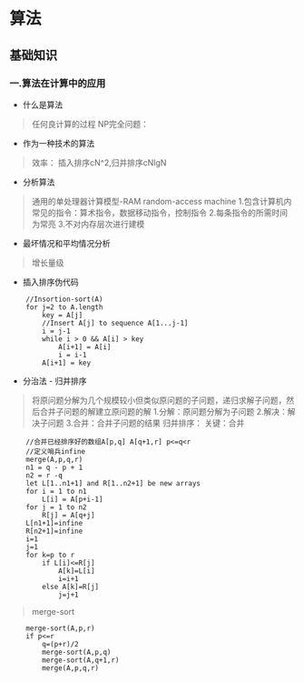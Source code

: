 # 算法

## 基础知识

### 一.算法在计算中的应用

* 什么是算法

> 任何良计算的过程
> NP完全问题：

* 作为一种技术的算法

> 效率：
> 插入排序cN^2,归并排序cNlgN

* 分析算法

> 通用的单处理器计算模型-RAM random-access machine
> 1.包含计算机内常见的指令：算术指令，数据移动指令，控制指令
> 2.每条指令的所需时间为常亮
> 3.不对内存层次进行建模

* 最坏情况和平均情况分析

> 增长量级

* 插入排序伪代码

```伪代码
    //Insortion-sort(A)
    for j=2 to A.length
        key = A[j]
        //Insert A[j] to sequence A[1...j-1]
        i = j-1
        while i > 0 && A[i] > key
            A[i+1] = A[i]
            i = i-1
        A[i+1] = key
```

* 分治法 - 归并排序

> 将原问题分解为几个规模较小但类似原问题的子问题，递归求解子问题，然后合并子问题的解建立原问题的解
> 1.分解：原问题分解为子问题
> 2.解决：解决子问题
> 3.合并：合并子问题的结果
> 归并排序：
> 关键：合并

```伪代码
    //合并已经排序好的数组A[p,q] A[q+1,r] p<=q<r
    //定义哨兵infine
    merge(A,p,q,r)
    n1 = q - p + 1
    n2 = r -q
    let L[1..n1+1] and R[1..n2+1] be new arrays
    for i = 1 to n1
        L[i] = A[p+i-1]
    for j = 1 to n2
        R[j] = A[q+j]
    L[n1+1]=infine
    R[n2+1]=infine
    i=1
    j=1
    for k=p to r
        if L[i]<=R[j]
            A[k]=L[i]
            i=i+1
        else A[k]=R[j]
            j=j+1
```

> merge-sort

```伪代码
    merge-sort(A,p,r)
    if p<=r
        q=(p+r)/2
        merge-sort(A,p,q)
        merge-sort(A,q+1,r)
        merge(A,p,q,r)
```
